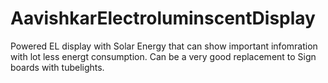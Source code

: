 # AavishkarElectroluminscentDisplay
Powered EL display with Solar Energy that can show important infomration with lot less energt consumption. Can be a very good replacement to Sign boards with tubelights. 
